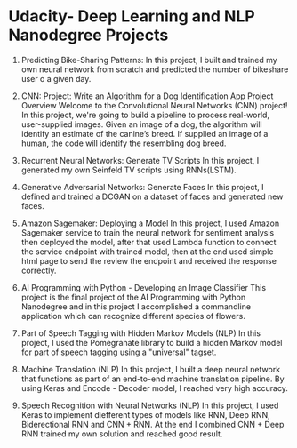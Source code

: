 # Udacity- Deep Learning and NLP Nanodegree Projects
1. Predicting Bike-Sharing Patterns:
  In this project, I built and trained my own neural network from scratch and predicted the number of bikeshare user o a given day.
  
2. CNN: Project: Write an Algorithm for a Dog Identification App
  Project Overview
  Welcome to the Convolutional Neural Networks (CNN) project! In this project, we're going to build a pipeline to process real-world, user-supplied images. Given an image of a dog, the algorithm will identify an estimate of the canine’s breed. If supplied an image of a human, the code will identify the resembling dog breed.
  
3. Recurrent Neural Networks: Generate TV Scripts
  In this project, I generated my own Seinfeld TV scripts using RNNs(LSTM). 
  
4. Generative Adversarial Networks: Generate Faces
  In this project, I defined and trained a DCGAN on a dataset of faces and generated new faces.
 
5. Amazon Sagemaker: Deploying a Model
  In this project, I used Amazon Sagemaker service to train the neural network for sentiment analysis then deployed the model, after that used Lambda function to connect the service endpoint with trained model, then at the end used simple html page to send the review the endpoint and received the response correctly.
  
6. AI Programming with Python - Developing an Image Classifier
  This project is the final project of the AI Programming with Python Nanodegree and in this project I accomplished a commandline application which can recognize different species of flowers.

7. Part of Speech Tagging with Hidden Markov Models (NLP)
  In this project, I used the Pomegranate library to build a hidden Markov model for part of speech tagging using a "universal" tagset. 
  
8. Machine Translation (NLP)
  In this project, I built a deep neural network that functions as part of an end-to-end machine translation pipeline. By using Keras and Encode - Decoder model, I reached very high accuracy. 
  
9. Speech Recognition with Neural Networks (NLP)
  In this project, I used Keras to implement diefferent types of models like RNN, Deep RNN, Biderectional RNN and CNN + RNN. At the end I combined CNN + Deep RNN trained my own solution and reached good result.
